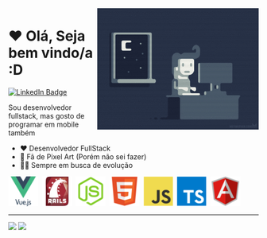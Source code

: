 <img src = "programming.gif" width = "325px" align = "right">

# ❤ Olá, Seja bem vindo/a :D
  <div id="badges">
  <a href = "https://www.linkedin.com/in/jean-rolim-de-amorim-38599a190/">
    <img src="https://img.shields.io/badge/LinkedIn-blue?style=for-the-badge&logo=linkedin&logoColor=white" alt="LinkedIn Badge"/>
  </a>
</div>

Sou desenvolvedor fullstack, mas gosto de programar em mobile também

- ❤ Desenvolvedor FullStack
- 💙 Fã de Pixel Art (Porém não sei fazer)
- 👩‍💻 Sempre em busca de evolução

<div>
  <img src="https://github.com/devicons/devicon/blob/master/icons/vuejs/vuejs-original-wordmark.svg" title="VueJs" alt="VueJs" width="60" height="60"/>&nbsp;
  <img src="https://github.com/devicons/devicon/blob/master/icons/rails/rails-original-wordmark.svg" title="Rails" alt="Rails" width="60" height="60"/>&nbsp;
  <img src="https://github.com/devicons/devicon/blob/master/icons/nodejs/nodejs-original.svg" title="NodeJs" alt="NodeJs" width="60" height="60"/>&nbsp;
  <img src="https://github.com/devicons/devicon/blob/master/icons/html5/html5-original.svg" title="HTML5" alt="HTML" width="60" height="60"/>&nbsp;
  <img src="https://github.com/devicons/devicon/blob/master/icons/javascript/javascript-original.svg" title="JavaScript" alt="JavaScript" width="60" height="60"/>&nbsp;
  <img src="https://github.com/devicons/devicon/blob/master/icons/typescript/typescript-original.svg" title="TypeScript" alt="TypeScript" width="60" height="60"/>&nbsp;
  <img src="https://github.com/devicons/devicon/blob/master/icons/angularjs/angularjs-original.svg" title="AngularJs" alt="AngularJs" width="60" height="60"/>&nbsp;
</div>

---


<div align = "left">
<img height = "200em" src="https://github-readme-stats.vercel.app/api/top-langs/?username=BraveRoyal&show_icons=true&theme=bear&count_private=true"/>
<img height = "200em" src="https://github-readme-stats.vercel.app/api?username=BraveRoyal&show_icons=true&show_icons=true&theme=bear&count_private=true" />
</div>
